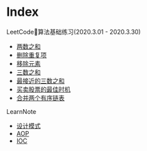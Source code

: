 # Index

LeetCode算法基础练习(2020.3.01 - 2020.3.30)
- [两数之和](https://edlison.github.io/leetcode/twosum)
- [删除重复项](https://edlison.github.io/leetcode/deleteduplicates)
- [移除元素](https://edlison.github.io/leetcode/removeelements)
- [三数之和](https://edlison.github.io/leetcode/threesum)
- [最接近的三数之和](https://edlison.github.io/leetcode/mostclose)
- [买卖股票的最佳时机](https://edlison.github.io/leetcode/buystock)
- [合并两个有序链表](https://edlison.github.io/leetcode/mergelist)

LearnNote
- [设计模式](https://edlison.github.io/learn/design-pattern)
- [AOP](https://edlison.github.io/learn/aop)
- [IOC](https://edlison.github.io/learn/ioc)
